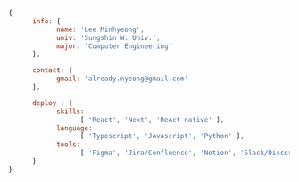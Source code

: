 ```javascript
{
      info: {
            name: 'Lee Minhyeong',
            univ: 'Sungshin W. Univ.',
            major: 'Computer Engineering'
      },

      contact: {
            gmail: 'already.nyeong@gmail.com'
      },

      deploy : {
            skills:
                  [ 'React', 'Next', 'React-native' ],
            language:
                  [ 'Typescript', 'Javascript', 'Python' ],
            tools:
                  [ 'Figma', 'Jira/Confluence', 'Notion', 'Slack/Discord' ]
      }
}
```


<!--
방문자
[![Hits](https://hits.seeyoufarm.com/api/count/incr/badge.svg?url=https%3A%2F%2Fgithub.com%2Falreadynyeong&count_bg=%23557153&title_bg=%237D8F69&icon=&icon_color=%23E7E7E7&title=HI&edge_flat=false)](https://hits.seeyoufarm.com)

언어
[![Top Langs](https://github-readme-stats.vercel.app/api/top-langs/?username=alreadynyeong&layout=donut)](https://github.com/alreadynyeong/github-readme-stats)
-->

<!-- ## ***ABOUT ME*** -->


<!-- 
<a href="https://already-nyeong.notion.site/Portfolio-debebb65bcf2427f87f58d0acba63de6">
      <img
      src="http://img.shields.io/badge/Portfolio-05022C?style=flat&logo=notion&link=https://furtive-wormhole-549.notion.site/Portfolio-debebb65bcf2427f87f58d0acba63de6"
      style="height : auto; margin-left : 10px; margin-right : 10px;"/>
    </a> -->

<!-- <a href="https://www.instagram.com/br.__ght/">
    <img 
        src="http://img.shields.io/badge/-instagram-05022C?style=flat&logo=Instagram&link=https://www.instagram.com/br.__ght/"
        style="height : auto; margin-left : 10px; margin-right : 10px;"/>
</a>

<a href="https://blog.naver.com/kjw87130">
      <img
      src="http://img.shields.io/badge/-Blog-05022C?style=flat&logo=naver&link=https://blog.naver.com/kjw87130"
      style="height : auto; margin-left : 10px; margin-right : 10px;"/>
</a>
 -->
<!-- <a href="mailto:already.nyeong@gmail.com">
    <img 
    src="https://img.shields.io/badge/Gmail-05022C?style=flat&logo=Gmail&logoColor=white&link=mailto:already.nyeong@gmail.com"
    style="height : auto; margin-left : 10px; margin-right : 10px;"/>
</a> -->

<!-- #### Sungshin Women's Univ<br/></br>Computer Engineering -->

<!-- ## ***TECT STACK***

<div align="left">
  <img src="https://img.shields.io/badge/react-61DAFB?style=flat-square&logo=react&logoColor=black"> 
  <img src="https://img.shields.io/badge/html-E34F26?style=flat-square&logo=html5&logoColor=white"/>
  <img src="https://img.shields.io/badge/css-blue?style=flat-square&logo=css3&logoColor=white"/> 
  <br/>
  <img src="https://img.shields.io/badge/Python-blue?style=flat-square&logo=Python&logoColor=white"/>
  <img src="https://img.shields.io/badge/c++-00599C?style=flat-square&logo=c%2B%2B&logoColor=white"/> 
  <img src="https://img.shields.io/badge/Java-blue?style=flat-square&logo=Java&logoColor=white"/> 
  <br/>
  <img src="https://img.shields.io/badge/Node.js-339933?style=flat-square&logo=Node.js&logoColor=white"/> 
  <img src="https://img.shields.io/badge/express.js-%23404d59.svg?style=flat-square&logo=Node.js&logoColor=white"/> 
  <br/>
  <img src ="https://img.shields.io/badge/MariaDB-003545?style=flat-square&logo=Node.js&logoColor=white"/> 
  <img src="https://img.shields.io/badge/mysql-%2300f.svg?style=flat-square&logo=Node.js&logoColor=white"/> 
<!--   <img src="https://img.shields.io/badge/react-%2320232a.svg?style=flat-square&logo=Node.js&logoColor=white"/> -->
<!-- </div> --> 

<!-- <br/><br/> -->

<!-- [!['s github stats](https://github-readme-stats.vercel.app/api?username=alreadynyeong&count_private=true&custom_title=My%20bright%20github🌠&bg_color=05022C&title_color=FFD966&text_color=FFD966)](https://github.com/anuraghazra/github-readme-stats) -->

